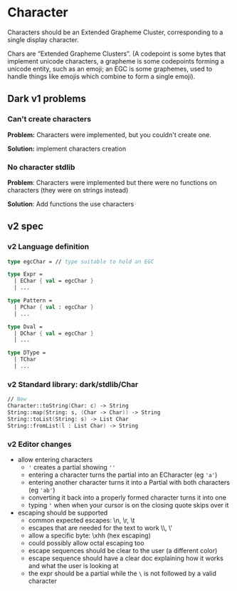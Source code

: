 # Character

Characters should be an Extended Grapheme Cluster, corresponding to a single display character.

Chars are “Extended Grapheme Clusters”. (A codepoint is some bytes that implement unicode characters, a grapheme is some codepoints forming a unicode entity, such as an emoji; an EGC is some graphemes, used to handle things like emojis which combine to form a single emoji).

## Dark v1 problems

### Can't create characters

**Problem:** Characters were implemented, but you couldn't create one.

**Solution:** implement characters creation

### No character stdlib

**Problem**: Characters were implemented but there were no functions on characters (they were on strings instead)

**Solution**: Add functions the use characters



## v2 spec

### v2 Language definition

```fsharp
type egcChar = // type suitable to hold an EGC

type Expr =
  | EChar { val = egcChar }
  | ...

type Pattern =
  | PChar { val : egcChar }
  | ...

type Dval =
  | DChar { val = egcChar }
  | ...

type DType =
  | TChar
  | ...
```

### v2 Standard library: dark/stdlib/Char

```fsharp
// New
Character::toString(Char: c) -> String
String::map(String: s, (Char -> Char)) -> String
String::toList(String: s) -> List Char
String::fromList(l : List Char) -> String


```

### v2 Editor changes

* allow entering characters
  * `'` creates a partial showing `''`
  * entering a character turns the partial into an ECharacter (eg `'a'`)
  * entering another character turns it into a Partial with both characters (eg `'ab'`)
  * converting it back into a properly formed character turns it into one
  * typing `'` when when your cursor is on the closing quote skips over it
* escaping should be supported
  * common expected escapes: \n, \r, \t
  * escapes that are needed for the text to work \\\\, \\'
  * allow a specific byte: \xhh (hex escaping)
  * could possibly allow octal escaping too
  * escape sequences should be clear to the user (a different color)
  * escape sequence should have a clear doc explaining how it works and what the user is looking at
  * the expr should be a partial while the `\` is not followed by a valid character
